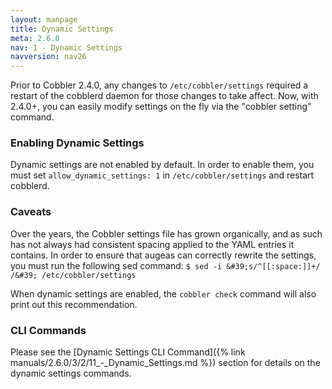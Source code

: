 ```yaml
---
layout: manpage
title: Dynamic Settings
meta: 2.6.0
nav: 1 - Dynamic Settings
navversion: nav26
---
```


Prior to Cobbler 2.4.0, any changes to <code>/etc/cobbler/settings</code> required a restart of the cobblerd daemon for
those changes to take affect. Now, with 2.4.0+, you can easily modify settings on the fly via the "cobbler setting"
command.

### Enabling Dynamic Settings

Dynamic settings are not enabled by default. In order to enable them, you must set `allow_dynamic_settings: 1` in
`/etc/cobbler/settings` and restart cobblerd.

### Caveats

Over the years, the Cobbler settings file has grown organically, and as such has not always had consistent spacing
applied to the YAML entries it contains. In order to ensure that augeas can correctly rewrite the settings, you must run
the following sed command: `$ sed -i &#39;s/^[[:space:]]+/ /&#39; /etc/cobbler/settings`

When dynamic settings are enabled, the `cobbler check` command will also print out this recommendation.

### CLI Commands

Please see the [Dynamic Settings CLI Command]({% link manuals/2.6.0/3/2/11_-_Dynamic_Settings.md %}) section for details
on the dynamic settings commands.
